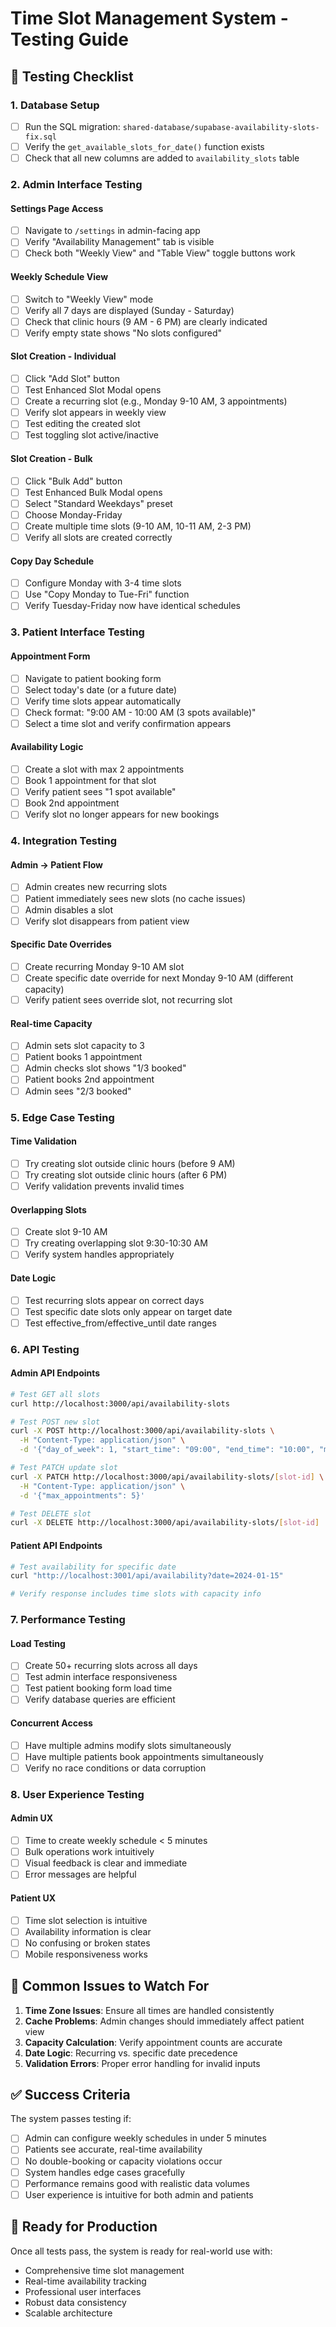 # Time Slot Management System - Testing Guide

## 🧪 **Testing Checklist**

### **1. Database Setup**
- [ ] Run the SQL migration: `shared-database/supabase-availability-slots-fix.sql`
- [ ] Verify the `get_available_slots_for_date()` function exists
- [ ] Check that all new columns are added to `availability_slots` table

### **2. Admin Interface Testing**

#### **Settings Page Access**
- [ ] Navigate to `/settings` in admin-facing app
- [ ] Verify "Availability Management" tab is visible
- [ ] Check both "Weekly View" and "Table View" toggle buttons work

#### **Weekly Schedule View**
- [ ] Switch to "Weekly View" mode
- [ ] Verify all 7 days are displayed (Sunday - Saturday)
- [ ] Check that clinic hours (9 AM - 6 PM) are clearly indicated
- [ ] Verify empty state shows "No slots configured"

#### **Slot Creation - Individual**
- [ ] Click "Add Slot" button
- [ ] Test Enhanced Slot Modal opens
- [ ] Create a recurring slot (e.g., Monday 9-10 AM, 3 appointments)
- [ ] Verify slot appears in weekly view
- [ ] Test editing the created slot
- [ ] Test toggling slot active/inactive

#### **Slot Creation - Bulk**
- [ ] Click "Bulk Add" button
- [ ] Test Enhanced Bulk Modal opens
- [ ] Select "Standard Weekdays" preset
- [ ] Choose Monday-Friday
- [ ] Create multiple time slots (9-10 AM, 10-11 AM, 2-3 PM)
- [ ] Verify all slots are created correctly

#### **Copy Day Schedule**
- [ ] Configure Monday with 3-4 time slots
- [ ] Use "Copy Monday to Tue-Fri" function
- [ ] Verify Tuesday-Friday now have identical schedules

### **3. Patient Interface Testing**

#### **Appointment Form**
- [ ] Navigate to patient booking form
- [ ] Select today's date (or a future date)
- [ ] Verify time slots appear automatically
- [ ] Check format: "9:00 AM - 10:00 AM (3 spots available)"
- [ ] Select a time slot and verify confirmation appears

#### **Availability Logic**
- [ ] Create a slot with max 2 appointments
- [ ] Book 1 appointment for that slot
- [ ] Verify patient sees "1 spot available"
- [ ] Book 2nd appointment
- [ ] Verify slot no longer appears for new bookings

### **4. Integration Testing**

#### **Admin → Patient Flow**
- [ ] Admin creates new recurring slots
- [ ] Patient immediately sees new slots (no cache issues)
- [ ] Admin disables a slot
- [ ] Verify slot disappears from patient view

#### **Specific Date Overrides**
- [ ] Create recurring Monday 9-10 AM slot
- [ ] Create specific date override for next Monday 9-10 AM (different capacity)
- [ ] Verify patient sees override slot, not recurring slot

#### **Real-time Capacity**
- [ ] Admin sets slot capacity to 3
- [ ] Patient books 1 appointment
- [ ] Admin checks slot shows "1/3 booked"
- [ ] Patient books 2nd appointment
- [ ] Admin sees "2/3 booked"

### **5. Edge Case Testing**

#### **Time Validation**
- [ ] Try creating slot outside clinic hours (before 9 AM)
- [ ] Try creating slot outside clinic hours (after 6 PM)
- [ ] Verify validation prevents invalid times

#### **Overlapping Slots**
- [ ] Create slot 9-10 AM
- [ ] Try creating overlapping slot 9:30-10:30 AM
- [ ] Verify system handles appropriately

#### **Date Logic**
- [ ] Test recurring slots appear on correct days
- [ ] Test specific date slots only appear on target date
- [ ] Test effective_from/effective_until date ranges

### **6. API Testing**

#### **Admin API Endpoints**
```bash
# Test GET all slots
curl http://localhost:3000/api/availability-slots

# Test POST new slot
curl -X POST http://localhost:3000/api/availability-slots \
  -H "Content-Type: application/json" \
  -d '{"day_of_week": 1, "start_time": "09:00", "end_time": "10:00", "max_appointments": 3, "is_available": true, "is_recurring": true}'

# Test PATCH update slot
curl -X PATCH http://localhost:3000/api/availability-slots/[slot-id] \
  -H "Content-Type: application/json" \
  -d '{"max_appointments": 5}'

# Test DELETE slot
curl -X DELETE http://localhost:3000/api/availability-slots/[slot-id]
```

#### **Patient API Endpoints**
```bash
# Test availability for specific date
curl "http://localhost:3001/api/availability?date=2024-01-15"

# Verify response includes time slots with capacity info
```

### **7. Performance Testing**

#### **Load Testing**
- [ ] Create 50+ recurring slots across all days
- [ ] Test admin interface responsiveness
- [ ] Test patient booking form load time
- [ ] Verify database queries are efficient

#### **Concurrent Access**
- [ ] Have multiple admins modify slots simultaneously
- [ ] Have multiple patients book appointments simultaneously
- [ ] Verify no race conditions or data corruption

### **8. User Experience Testing**

#### **Admin UX**
- [ ] Time to create weekly schedule < 5 minutes
- [ ] Bulk operations work intuitively
- [ ] Visual feedback is clear and immediate
- [ ] Error messages are helpful

#### **Patient UX**
- [ ] Time slot selection is intuitive
- [ ] Availability information is clear
- [ ] No confusing or broken states
- [ ] Mobile responsiveness works

## 🐛 **Common Issues to Watch For**

1. **Time Zone Issues**: Ensure all times are handled consistently
2. **Cache Problems**: Admin changes should immediately affect patient view
3. **Capacity Calculation**: Verify appointment counts are accurate
4. **Date Logic**: Recurring vs. specific date precedence
5. **Validation Errors**: Proper error handling for invalid inputs

## ✅ **Success Criteria**

The system passes testing if:
- [ ] Admin can configure weekly schedules in under 5 minutes
- [ ] Patients see accurate, real-time availability
- [ ] No double-booking or capacity violations occur
- [ ] System handles edge cases gracefully
- [ ] Performance remains good with realistic data volumes
- [ ] User experience is intuitive for both admin and patients

## 🚀 **Ready for Production**

Once all tests pass, the system is ready for real-world use with:
- Comprehensive time slot management
- Real-time availability tracking
- Professional user interfaces
- Robust data consistency
- Scalable architecture
